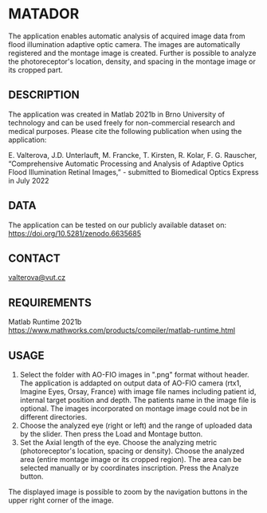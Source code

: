 MATADOR
=======

The application enables automatic analysis of acquired image data from flood illumination adaptive optic camera.
The images are automatically registered and the montage image is created. 
Further is possible to analyze the photoreceptor's location, density, and spacing in the montage image or its cropped part.

DESCRIPTION
-----------
The application was created in Matlab 2021b in Brno University of technology and
can be used freely for non-commercial research and medical purposes. 
Please cite the following publication when using the application:

E. Valterova, J.D. Unterlauft, M. Francke, T. Kirsten, R. Kolar, F. G. Rauscher, “Comprehensive Automatic Processing and Analysis of Adaptive Optics Flood Illumination Retinal Images,” - submitted to Biomedical Optics Express in July 2022

DATA
----
The application can be tested on our publicly available dataset on:
https://doi.org/10.5281/zenodo.6635685

CONTACT
-------
valterova@vut.cz


REQUIREMENTS
------------
Matlab Runtime 2021b
https://www.mathworks.com/products/compiler/matlab-runtime.html


USAGE
-----

1. Select the folder with AO-FIO images in ".png" format without header.
   The application is addapted on output data of AO-FIO camera (rtx1, Imagine Eyes, Orsay, France)
   with image file names including patient id, internal target position and depth. The patients name in the image file is optional.
   The images incorporated on montage image could not be in different directories.
2. Choose the analyzed eye (right or left) and the range of uploaded data by the slider. Then press the Load and Montage button.
3. Set the Axial length of the eye.
   Choose the analyzing metric (photoreceptor's location, spacing or density).
   Choose the analyzed area (entire montage image or its cropped region). The area can be selected manually or by coordinates inscription.
   Press the Analyze button.

The displayed image is possible to zoom by the navigation buttons in the upper right corner of the image.

